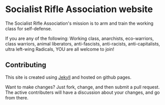 
# Socialist Rifle Association website

The Socialist Rifle Association's mission is to arm and train the working class for self-defense.

If you are any of the following: Working class, anarchists, eco-warriors, class warriors, 
animal liberators, anti-fascists, anti-racists, 
anti-capitalists, ultra left-wing Radicals, YOU are all welcome to join!

## Contributing

This site is created using [Jekyll](https://jekyllrb.com/docs/quickstart/) and hosted on github pages.

Want to make changes? Just fork, change, and then submit a pull request. The active contributers will have 
a discussion about your changes, and go from there.